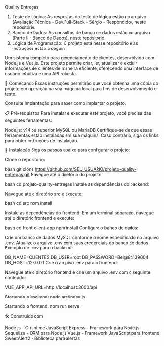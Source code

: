 Quality Entregas

1. Teste de Lógica: As respostas do teste de lógica estão no arquivo (Avaliação Técnica - Dev.Full-Stack - Sérgio - Respondido), neste repositório.
2. Banco de Dados: As consultas de banco de dados estão no arquivo (Parte II - Banco de Dados), neste repositório.
3. Lógica de Programação: O projeto está nesse repositório e as instruções estão a seguir:

Um sistema completo para gerenciamento de clientes, desenvolvido com Node.js e Vue.js. Este projeto permite criar, ler, atualizar e excluir informações de clientes de maneira eficiente, oferecendo uma interface de usuário intuitiva e uma API robusta.

🚀 Começando
Essas instruções permitirão que você obtenha uma cópia do projeto em operação na sua máquina local para fins de desenvolvimento e teste.

Consulte Implantação para saber como implantar o projeto.

📋 Pré-requisitos
Para instalar e executar este projeto, você precisa das seguintes ferramentas:

Node.js: v14 ou superior
MySQL ou MariaDB
Certifique-se de que essas ferramentas estão instaladas em sua máquina. Caso contrário, siga os links para obter instruções de instalação.

🔧 Instalação
Siga os passos abaixo para configurar o projeto:

Clone o repositório:

bash
git clone https://github.com/SEU_USUARIO/projeto-quality-entregas.git
Navegue até o diretório do projeto:

bash
cd projeto-quality-entregas
Instale as dependências do backend:

Navegue até o diretório src e execute:

bash
cd src
npm install

Instale as dependências do frontend:
Em um terminal separado, navegue até o diretório frontend e execute:

bash
cd front-client-app
npm install
Configure o banco de dados:

Crie um banco de dados MySQL conforme o nome especificado no arquivo .env.
Atualize o arquivo .env com suas credenciais do banco de dados.
Exemplo de .env para o backend:

DB_NAME=CLIENTES
DB_USER=root
DB_PASSWORD=Bel@84139004
DB_HOST=127.0.0.1
Crie o arquivo .env para o frontend:

Navegue até o diretório frontend e crie um arquivo .env com o seguinte conteúdo:

VUE_APP_API_URL=http://localhost:3000/api

Startando o backend:
node src/index.js

Startando o frontend:
npm run serve

🛠️ Construído com

Node.js - O runtime JavaScript
Express - Framework para Node.js
Sequelize - ORM para Node.js
Vue.js - Framework JavaScript para frontend
SweetAlert2 - Biblioteca para alertas
